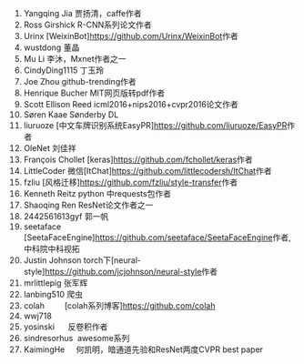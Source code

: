 1. 	Yangqing Jia  贾扬清，caffe作者
2.  Ross Girshick R-CNN系列论文作者
3.  Urinx         [WeixinBot]<https://github.com/Urinx/WeixinBot>作者
4.  wustdong      董晶
5.  Mu Li         李沐，Mxnet作者之一
6.  CindyDing1115 丁玉玲
7.  Joe Zhou      github-trending作者
8.  Henrique Bucher MIT<deep learning>网页版转pdf作者
9.  Scott Ellison Reed  icml2016+nips2016+cvpr2016论文作者
10. Søren Kaae Sønderby DL
11. liuruoze      [中文车牌识别系统EasyPR]<https://github.com/liuruoze/EasyPR>作者
12. OleNet        刘佳祥
13. François Chollet  [keras]<https://github.com/fchollet/keras>作者
14. LittleCoder   微信[ItChat]<https://github.com/littlecodersh/ItChat>作者
15. fzliu         [风格迁移]<https://github.com/fzliu/style-transfer>作者
16. Kenneth Reitz python 中requests包作者
17. Shaoqing Ren  ResNet论文作者之一
18. 2442561613gyf 郭一帆
19. seetaface     [SeetaFaceEngine]<https://github.com/seetaface/SeetaFaceEngine>作者,中科院中科视拓
20. Justin Johnson  torch下[neural-style]<https://github.com/jcjohnson/neural-style>作者
21. mrlittlepig   张军辉
22. lanbing510    爬虫
23. colah         [colah系列博客]<https://github.com/colah>
24. wwj718
25. yosinski      反卷积作者
26. sindresorhus  awesome系列
27. KaimingHe     何凯明，暗通道先验和ResNet两度CVPR best paper 
